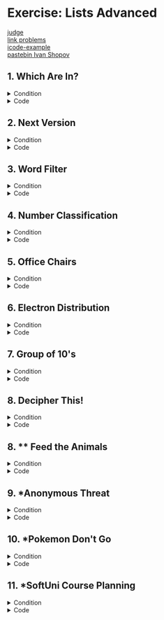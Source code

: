 # Exercise: Lists Advanced

[judge](https://judge.softuni.org/Contests/1731/Lists-Advanced-Exercise) </br>
[link problems](https://judge.softuni.org/Contests/Compete/DownloadResource/40500)</br>
[icode-example](https://icode-example.ceo-py.eu/menu?language=Python&course=Fundamentals&module=Lists%20Advanced%20-%20Exercise) </br>
[pastebin Ivan Shopov](https://pastebin.com/4TgF7d7s) </br>

## 1. Which Are In?


<details><summary>Condition</summary>

You will be given two sequences of strings, separated by ", ". 
**Print a new list** containing only the strings from the **first input line**, 
which are **substrings** of **any string** in the **second input line**.

Example

| Input                                                       | Output                   |
|-------------------------------------------------------------|--------------------------|
| arp, live, strong</br>lively, alive, harp, sharp, armstrong | ['arp', 'live', 'strong' |
| tarp, mice, bull</br>lively, alive, harp, sharp, armstron   | [ ]                      |
   

</details>

<details> <summary>Code</summary>

```Python
list_one = input().split(", ")
list_two = input().split(", ")

result_list = list()

for n in list_one:
    for i in list_two:
        if n in i:
            result_list.append(n)
result_list = list(dict.fromkeys(result_list))
print(result_list)
```
whit function
```Python
words = input().split(", ")
check_if_words_are_in = input().split(", ")
list_with_checked_words = []


def which_are_in(string, check_strings):
    for word in string:
        for check_word in check_strings:
            if word in check_word:
                list_with_checked_words.append(word)
                break
    return list_with_checked_words


print(which_are_in(words, check_if_words_are_in))
```
solution of the task by Ivan Shopov
```Python
list_one, list_two = input().split(", "), input().split(", ")

result_list = list()
[result_list.append(n) for n in list_one for i in list_two if n in i]
result_list = list(dict.fromkeys(result_list))
print(result_list)
```

</details>

## 2. Next Version


<details><summary>Condition</summary>

You are fed up with changing the version of your software manually. Instead, you will create a little script that will make it for you.
You will be given a string representing the version of your software in the format: "{n1}.{n2}.{n3}". Your task is to print the next version. For example, if the current version is "1.3.4", the next version will be "1.3.5". 
The only rule is that the numbers cannot be greater than 9. If it happens, set the current number to 0 and increase the previous number. For more clarification, see the examples below. 
Note: there will be no case in which the first number will become greater than 9.

Example

| Input | Output |
|-------|--------|
| 1.2.3 | 1.2.4  |
| 1.3.9 | 1.4.0  |
| 3.9.9 | 4.0.0  |

</details>

<details> <summary>Code</summary>

The idea here is to turn it into an integer, add one, and turn it back into a list
```Python
version = int(input().replace('.', ''))
new_version = ".".join(str(version+1))
print(new_version)
```
The idea here is to loop by index, check for >9, add one, 
and carry the difference forward because the check starts from back to front
```Python
version = [int(digit) for digit in input().split(".")]
version[-1] += 1
for index in range(len(version) -1, 0, -1):
    if version[index] > 9:
        version[index] = 0
        version[index -1] += 1
print(".".join(str(digit) for digit in version))
```

```Python
program_version = [int(n) for n in input().split(".")]

new_version = program_version.copy()

if new_version[-1] + 1 > 9:
    new_version[1] = new_version[1] + 1
    new_version[2] = 0

else:
    new_version[2] = new_version[2] + 1

if new_version[1] + 1 > 10:
    new_version[0] = new_version[0] + 1
    new_version[1] = 0

print(f"{new_version[0]}.{new_version[1]}.{new_version[2]}")
```
</details>

## 3. Word Filter

<details><summary>Condition</summary>

Using **comprehension**, write a program that receives some **text**, separated by **space**, 
and takes only those words whose length is **even**. Print each word on a new line.

Example

| Input                    | Output                     |
|--------------------------|----------------------------|
| kiwi orange banana apple | kiwi</br>orange</br>banana |
| pizza cake pasta chips   | cake                       |

</details>

<details> <summary>Code</summary>

```Python
word_input = input().split(" ")
word_filter = [word for word in word_input if len(word) % 2 == 0]
""" print to new line whit for loop"""
# for w in word_filter:
#     print(w)
""" print to new line whit join method"""
print("\n".join(word_filter))
```
solution of the task by kumchovylcho
```Python
words = input().split()


def even_length(text):
    for word in text:
        if len(word) % 2 == 0:
            print(word)


even_length(words)
```
solution of the task by Ceo
```Python
[print(text) for text in input().split() if len(text) % 2 == 0]
```
</details>

## 4. Number Classification

<details><summary>Condition</summary>

Using a **list comprehension**, write a program that receives **numbers**, separated by comma and space **", "**, and prints all the **positive**, **negative**, **even**, and **odd** numbers on separate lines as shown below.

_Note: Zero is counted as a positive number_


Example

| Input                                     | Output                                                                                                                       |
|-------------------------------------------|------------------------------------------------------------------------------------------------------------------------------|
| 1, -2, 0, 5, 3, 4, -100, -20, 12, 19, -33 | Positive: 1, 0, 5, 3, 4, 12, 19</br>Negative: -2, -100, -20, -33</br>Even: -2, 0, 4, -100, -20, 12</br>Odd: 1, 5, 3, 19, -33 |
| 1, 2, 53, 2, 21	                          | Positive: 1, 2, 53, 2, 21</br>Negative:</br>Even: 2, 2</br>Odd: 1, 53, 21                                                    | 
    

</details>

<details> <summary>Code</summary>

```Python
def positive_numbers(positive):
    positive_num = [pos for pos in positive if pos >= 0]
    return positive_num


def negative_numbers(negative):
    negativ_num = [neg for neg in negative if neg < 0]
    return negativ_num


def even_numbers(even):
    even_num = [ev for ev in even if ev % 2 == 0]
    return even_num


def odd_numbers(odd):
    odd_list = [od for od in odd if od % 2 != 0]
    return odd_list


def number_classification(check_list):

    print(f"Positive: {', '.join(map(str, positive_numbers(check_list)))}")
    print(f"Negative: {', '.join(map(str, negative_numbers(check_list)))}")
    print(f"Even: {', '.join(map(str, even_numbers(check_list)))}")
    print(f"Odd: {', '.join(map(str, odd_numbers(check_list)))}")


check_list = list(map(int, input().split(", ")))
number_classification(check_list)
```
```Python
def positive_numbers(list_of_numbers):
    return ", ".join([number for number in list_of_numbers if int(number) >= 0])
 
 
def negative_numbers(list_of_numbers):
    return ", ".join([number for number in list_of_numbers if int(number) < 0])
 
 
def even_numbers(list_of_numbers):
    return ", ".join([number for number in list_of_numbers if int(number) % 2 == 0])
 
 
def odd_numbers(list_of_numbers):
    return ", ".join([number for number in list_of_numbers if int(number) % 2 != 0])
 
 
numbers = input().split(", ")
print(f"Positive: {positive_numbers(numbers)}")
print(f"Negative: {negative_numbers(numbers)}")
print(f"Even: {even_numbers(numbers)}")
print(f"Odd: {odd_numbers(numbers)}")
```
```Python
number_list = [int(n) for n in input().split(", ")]

negative = [number for number in number_list if number < 0]
positive = [number for number in number_list if number >= 0]

odd = [number for number in number_list if number % 2 != 0]
even = [number for number in number_list if number % 2 == 0]

print("Positive:", end=" ")
print(*positive, sep = ", ")
print("Negative:", end=" ")
print(*negative, sep = ", ")
print("Even:", end=" ")
print(*even, sep = ", ")
print("Odd:", end=" ")
print(*odd, sep = ", ")
```

</details>

## 5. Office Chairs


<details><summary>Condition</summary>

_You are a facility manager at a large business center. One of your responsibilities is to check 
if each conference room in the center has enough chairs for the visitors._

On the first line, you will be given an integer n representing **the number of rooms** in the business center. 
On the following **n lines** for each room, you will receive information about the chairs in the room and 
the number of **visitors**. Each **chair** will be presented with the char **"X"**. 
Next, there will be a **single space** and the number of visitors at the end. 
For example: **"XXXXX 4"** (**5 chairs** and **4 visitors**). 
Keep track of the free chairs:
* If there are not enough chairs in a specific room, print the following message: "{needed_chairs_in_room} more chairs needed in room {number_of_room}". The rooms start from 1.
* Otherwise, print: "Game On, {total_free_chairs} free chairs left".


Example

| Input                                        | Output                                                             |
|----------------------------------------------|--------------------------------------------------------------------|
| 4</br>XXXX 4</br>XX 1</br>XXXXXX 3</br>XXX 3 | Game On, 4 free chairs left                                        |
| 3</br>XXXXXXX 5</br>XXXX 5</br>XXXXXX 8</br> | 1 more chairs needed in room 2</br> 2 more chairs needed in room 3 |

</details>

<details> <summary>Code</summary>

```Python
rooms_number = int(input())
free_chairs = 0

for room in range(1, rooms_number + 1):
    chairs, visitors = input().split()
    chairs = len(chairs)  # брой на столовете
    visitors = int(visitors)  # брой на посетителите
    if chairs >= visitors:
        free_chairs += (chairs - visitors)
    else:
        need_chairs = visitors - chairs
        print(f"{need_chairs} more chairs needed in room {room}")
        free_chairs += (chairs - visitors)

if free_chairs >= 0:
    print(f"Game On, {free_chairs} free chairs left")
```

```Python
number_rooms = int(input())

enough_chairs = True
chairs_left = 0


def check_chairs(chairs, people, room_floor):
    if chairs < people:
        result = people - chairs
        global enough_chairs
        enough_chairs = False
        return print(f"{result} more chairs needed in room {room_floor}")
    else:
        global chairs_left
        chairs_left += chairs - people


for room in range(1, number_rooms + 1):
    room_input, chairs = input().split()
    check_chairs(len(room_input), int(chairs), room)

if enough_chairs:
    print(f"Game On, {chairs_left} free chairs left")
```

</details>

## 6. Electron Distribution


<details><summary>Condition</summary>

_You are a mad scientist, and you have decided to play with electron distribution among atom shells. 
The basic idea of electron distribution is that electrons should fill a shell until it holds the maximum number of electrons._

You will receive a single integer - the **number of electrons**. 
our task is to **fill shells until there are no more electrons left**. 
The rules for electron distribution are as follows:

* The maximum number of electrons in a shell can be 2n**2, where n is the **position** of a shell (starting from 1). 
For example, the maximum number of electrons in the 3rd shield can be 2\*3\**2 = 18.
* You should start **filling** the shells from the **first one** at the first position.
* If the electrons are enough to **fill** the first shell, the left **unoccupied electrons** should fill the following shell and so on.

In the end, **print a list with the filled shells.**

Example

| Input | Output         |
|-------|----------------|
| 10    | [2, 8]         |
| 44    | [2, 8, 18, 16] |

</details>

<details> <summary>Code</summary>

```Python
num = int(input())
shells = []
count = 1

while num > 0:
    fill_shells = min(2 * count ** 2, num) # uses the min() function to select the smaller value between 2 * count ** 2 and num.
    shells.append(fill_shells)
    num -= fill_shells
    count += 1

print(shells)
```
solution of the task by Ivan Shopov
```Python
number_of_electrons = int(input())
shells = []
for shell in range(1, number_of_electrons + 1):
    max_electrons_in_current_shell = 2 * shell ** 2
    if number_of_electrons >= max_electrons_in_current_shell:
        shells.append(max_electrons_in_current_shell)
        number_of_electrons -= max_electrons_in_current_shell
        if number_of_electrons == 0 :
            break
    else:
        shells.append(number_of_electrons)
        break
print(shells)
```
solution of the task by Ceo
```Python
number = int(input())
new_list = []
i = 0

while 0 < number:

    i += 1
    shell = 2 * i ** 2

    if number >= shell:
        new_list.append(shell)
        number -= shell
    else:
        new_list.append(number)
        number = 0

print(new_list)
```
solution of the task by Kumchovalcho
```Python
number = int(input())
n = 1
lst = []
while number > 0:
    electron = 2*n**2
    lst.append(min(number, electron))
    number -= lst[-1]
    n += 1
```
</details>

## 7. Group of 10's


<details><summary>Condition</summary>

Write a program that receives a sequence of numbers (a string containing integers separated by ", ") 
and prints the numbers sorted into lists of 10's in the format</br> **"Group of {group}'s: {list_of_numbers}**".
Examples:</br>
* The numbers 2, 8, 4, and 10 fall into the group of 10's.</br>
* The numbers 13, 19, 14, and 15 fall into the group of 20's.</br>
For more clarification, see the examples below.

Example

| Input                            | Output                                                                                                                                   |
|----------------------------------|------------------------------------------------------------------------------------------------------------------------------------------|
| 8, 12, 38, 3, 17, 19, 25, 35, 50 | 	Group of 10's: [8, 3]</br>Group of 20's: [12, 17, 19]</br>Group of 30's: [25]</br>Group of 40's: [38, 35]</br>Group of 50's: [50] 1.2.4 |
| 1, 3, 3, 4, 34, 35, 25, 21, 33   | Group of 10's: [1, 3, 3, 4]</br>Group of 20's: []</br>Group of 30's: [25, 21]</br>Group of 40's: [34, 35, 33]                            |

</details>

<details> <summary>Code</summary>

```Python
sequence = list(map(int, input().split(", ")))

max_sequence = max(sequence)

for group_start in range(1, max_sequence + 1, 10):
    group_end = group_start + 9
    group_numbers = [num for num in sequence if group_start <= num <= group_end]
    print(f"Group of {group_end}'s: {group_numbers}")
```
solution of the task by Ivan Shopov
```Python
numbers = [int(number) for number in input().split(", ")]
current_group = 10
while numbers:
    filtered_numbers_for_current_group = [number for number in numbers if number <= current_group]
    print(f"Group of {current_group}'s: {filtered_numbers_for_current_group}")
    current_group += 10
    numbers = [number for number in numbers if number not in filtered_numbers_for_current_group]
```
solution of the task by Ceo
```Python
number_list = [int(n) for n in input().split(", ")]

for n in range(1, 11):
    check_list = list()
    if len(number_list) != 0:
        [check_list.append(i) for i in number_list if i <= (n * 10)]
        [number_list.remove(o) for o in check_list]
        print(f"Group of {n * 10}'s: {check_list}")

```
solution of the task by Taner
```Python
numbers = [int(n) for n in input().split(", ")]
check_numbers = list()

for number in range(1, 10 + 1):
    check_numbers.clear()
    if len(numbers) != 0:
        for num in numbers:
            if int(num) <= number * 10:
                check_numbers.append(num)
        for d in check_numbers:
            numbers.remove(d)

        print(f"Group of {number * 10}'s: {check_numbers}")
```

</details>

## 8. Decipher This!


<details><summary>Condition</summary>

You are given a **secret message** you should **decipher**. 
To do that, you need to know that **in each word**:
* the second and the **last letter** are **switched** (e.g., Holle means Hello)
* the first letter is **replaced** by its **character code** (e.g., 72 means H)

Example

| Input               | Output         |
|---------------------|----------------|
| 72olle 103doo 100ya | Hello good day |
| 82yade 115te 103o   | Ready set go   |

    

</details>

<details> <summary>Code</summary>

```Python
message = input().split()
words, numbers = [], []

# Обхождаме всяка дума във входните данни
for word in message:
    # Инициализираме празни низове за числата и буквите
    num, let = "", ""

    for symbol in word:
        # Проверяваме дали символът е цифра или буква
        if symbol.isdigit():
            # Ако е цифра, добавяме я към низа за числата
            num += symbol
        else:
            # Ако е буква, добавяме я към низа за буквите
            let += symbol

    # Конвертираме числата в цяло число и ги добавяме към списъка с числата
    numbers.append(int(num))

    # Проверяваме дължината на низа за буквите и го променяме, ако не е с дължина 1
    if len(let) != 1:
        let = f"{let[-1]}{let[1:-1]}{let[0]}"

    # Добавяме променения низ за буквите към списъка с думите
    words.append(let)

# Обхождаме списъците с числа и думи паралелно и генерираме изхода
for numer, word in zip(numbers, words):
    print(f"{chr(numer)}{word}", end=" ")
```
solution of the task by Ceo
```Python
message = input().split()

words = []
for word in message:
    num, let = "", ""
    for symbol in word:
        if symbol.isdigit():
            num += symbol
        else:
            let += symbol
    if len(let) != 1:
        let = f"{let[-1]}{let[1:-1]}{let[0]}"
    words.append(f"{chr(int(num))}{let}")

print(*words, end=' ')
```
solution of the task by kumchovalcho
```Python
words = input().split()
result = []

for word in words:
    cur_word = list(word)

    char_code = []
    while cur_word[0].isdigit():
        char_code.append(cur_word.pop(0))

    cur_word.insert(0, chr(int("".join(char_code))))
    cur_word[1], cur_word[-1] = cur_word[-1], cur_word[1]

    result.append("".join(cur_word))

print(" ".join(result))
```

</details>


## 8. ** Feed the Animals


<details><summary>Condition</summary>



The sanctuary needs to provide food for the animals and feed them, so your task is to help with the process

Create a program that organizes the daily feeding of animals. You need to keep information about animals, their daily food limit and the areas of the Wildlife Refuge they live in. You will be receiving lines with commands until you receive the "Last Info" message. There are two possible commands:

* "Add:{animalName}:{dailyFoodLimit}:{area}":

  * Add the animal and its daily food limit to your records. It is guaranteed that the names of the animals are unique and there will never be animals with the same name. If it already exists, just increase the value of the daily food limit with the current one that is given.

* "Feed:{animalName}:{food}:{area}":

  * Check if the animal exists and if it does, reduce its daily food limit with the given food for feeding. If its limit reaches 0 or less, the animal is considered successfully fed and you need to remove it from your records and print the following message:

    * **"{animalName} was successfully fed"**

You need to know the count of hungry animals there are left in each area in the end. If an animal has daily food limit above 0, it is considered hungry.
In the end, you have to print each animal with its daily food limit sorted in descending order by the daily food limit and then by its name in ascending order in the following format:

**Animals:**</br>
**{animalName} -> {dailyFoodLimit}g**</br>
**{animalName} -> {dailyFoodLimit}g**

Afterwards, print the areas with the count of animals, which are not fed in descending order by the count of animals. If an area has 0 hungry animals in it, don't print it. The output must be in the following format:

**Areas with hungry animals:**</br>
**{areaName} : {countOfUnfedAnimals}**</br>

**{areaName} : {countOfUnfedAnimals}**</br>

### Input / Constraints

* You will be receiving lines until you receive the "Last Info" command.
* The food comes in grams and is an integer number in the range [1...100000].
* The input will always be valid.
* There will never be a case, in which an animal is in two or more areas at the same time.

### Output

* Print the appropriate message after the "Feed" command, if an animal is fed.
* Print the animals with their daily food limit in the format described above.
* Print the areas with the count of unfed animals in them in the format described above.

Example

| Input | Output |
|-------|--------|
|  Add:Maya:7600:WaterfallArea</br>Add:Bobbie:6570:DeepWoodsArea</br>Add:Adam:4500:ByTheCreek</br>Add:Jamie:1290:RiverArea</br>Add:Gem:8730:WaterfallArea</br>Add:Maya:1230:WaterfallArea</br>Add:Jamie:560:RiverArea</br>Feed:Bobbie:6300:DeepWoodsArea</br>Feed:Adam:4650:ByTheCreek</br>Feed:Jamie:2000:RiverArea</br>Last Info|Adam was successfully fed</br>Jamie was successfully fed</br>Animals:</br>Maya -> 8830g</br>Gem -> 8730g</br>Bobbie -> 270g</br>Areas with hungry animals:</br>WaterfallArea : 2</br>DeepWoodsArea : 1|
|Add:Bonie:3490:RiverArea</br>Add:Sam:5430:DeepWoodsArea</br>Add:Bonie:200:RiverArea</br>Add:Maya:4560:ByTheCreek</br>Feed:Maya:2390:ByTheCreek</br>Feed:Bonie:3500:RiverArea</br>Feed:Johny:3400:WaterFall</br>Feed:Sam:5500:DeepWoodsArea</br>Last Info|Sam was succesfully fed</br>Animals:</br>Maya -> 2170g</br>Bonie -> 190g</br>Areas with hungry animals:</br>RiverArea : 1</br>ByTheCreek : 1|


</details>

<details> <summary>Code</summary>

```Python
command_names_food_area = input().split(":")
animals = []
daily_feed = []
area = []
while command_names_food_area[0] != "Last Info":
    if command_names_food_area[0] == "Add":
        if command_names_food_area[1] in animals:
            index = animals.index(command_names_food_area[1])
            daily_feed[index] += int(command_names_food_area[2])
        else:
            animals.append(command_names_food_area[1])
            daily_feed.append(int(command_names_food_area[2]))
            area.append(command_names_food_area[3])
    elif command_names_food_area[0] == "Feed":
        animal_index = animals.index(command_names_food_area[1])
        feed = int(command_names_food_area[2])
        daily_feed[animal_index] -= feed
        if daily_feed[animal_index] <= 0:
            print(f'{animals[animal_index]} was successfully fed')
            animals.pop(animal_index)
            daily_feed.pop(animal_index)
            area.pop(animal_index)
    command_names_food_area = input().split(":")
print("Animals:")
food_need_sorted = {}
for index, value in enumerate(daily_feed):
    if value in food_need_sorted:
        food_need_sorted[value] += [animals[index]]
    else:
        food_need_sorted[value] = [animals[index]]
if len(food_need_sorted) != 0:
    for index in sorted(food_need_sorted.keys(), reverse=True):
        for i in sorted(food_need_sorted[index]):
            print(f'{i} -> {index}g')
still_hungry_area = {}
for value in area:
    if value in still_hungry_area:
        still_hungry_area[value] += 1
    else:
        still_hungry_area[value] = 1
still_hungry_area = sorted(still_hungry_area.items(), key=lambda x: x[1], reverse=True)
print('Areas with hungry animals:')
if len(still_hungry_area) != 0:
    for value in still_hungry_area:
        print(f'{value[0]} : {value[1]}')
```

```Python
def add_animal(command, animals, daily_feed, area):
    if command[1] in animals:
        index = animals.index(command[1])
        daily_feed[index] += int(command[2])
    else:
        animals.append(command[1])
        daily_feed.append(int(command[2]))
        area.append(command[3])

def feed_animal(command, animals, daily_feed, area):
    animal_index = animals.index(command[1])
    feed = int(command[2])
    daily_feed[animal_index] -= feed
    if daily_feed[animal_index] <= 0:
        print(f'{animals[animal_index]} was successfully fed')
        animals.pop(animal_index)
        daily_feed.pop(animal_index)
        area.pop(animal_index)

def print_animals(animals, daily_feed):
    print("Animals:")
    food_need_sorted = {}
    for index, value in enumerate(daily_feed):
        if value in food_need_sorted:
            food_need_sorted[value] += [animals[index]]
        else:
            food_need_sorted[value] = [animals[index]]
    if len(food_need_sorted) != 0:
        for index in sorted(food_need_sorted.keys(), reverse=True):
            for i in sorted(food_need_sorted[index]):
                print(f'{i} -> {index}g')

def print_hungry_areas(area):
    still_hungry_area = {}
    for value in area:
        if value in still_hungry_area:
            still_hungry_area[value] += 1
        else:
            still_hungry_area[value] = 1
    still_hungry_area = sorted(still_hungry_area.items(), key=lambda x: x[1], reverse=True)
    print('Areas with hungry animals:')
    if len(still_hungry_area) != 0:
        for value in still_hungry_area:
            print(f'{value[0]} : {value[1]}')

def main():
    animals = []
    daily_feed = []
    area = []
    
    command_names_food_area = input().split(":")
    while command_names_food_area[0] != "Last Info":
        if command_names_food_area[0] == "Add":
            add_animal(command_names_food_area, animals, daily_feed, area)
        elif command_names_food_area[0] == "Feed":
            feed_animal(command_names_food_area, animals, daily_feed, area)
        command_names_food_area = input().split(":")
    
    print_animals(animals, daily_feed)
    print_hungry_areas(area)

if __name__ == "__main__":
    main()

```

```Python
```

</details>



## 9. *Anonymous Threat


<details><summary>Condition</summary>

Anonymous has created a hyper cyber virus, which steals data from the CIA. The virus is known for its innovative and unbelievably clever merging and dividing data into partitions. As the lead security developer in the CIA, you have been tasked to analyze the software of the virus and observe its actions on the data. 
You will receive a single input line containing strings, separated by spaces. The strings may contain any ASCII character except whitespace. Then you will begin receiving commands in one of the following formats:

* merge {startIndex} {endIndex}
* divide {index} {partitions}

Every time you receive the merge command, you must merge all elements from the startIndex to the endIndex. In other words, you should concatenate them. 

**Example: {abc, def, ghi} -> merge 0 1 -> {abcdef, ghi}**

If any of the given indexes is out of the array, you must take only the range that is inside the array and merge it.
Every time you receive the divide command, you must divide the element at the given index into several small substrings with equal length. The count of the substrings should be equal to the given partitions. 

**Example: {abcdef, ghi, jkl} -> divide 0 3 -> {ab, cd, ef, ghi, jkl}**

If the string cannot be exactly divided into the given partitions, make all partitions except the last with equal lengths and make the last one - the longest. 

**Example: {abcd, efgh, ijkl} -> divide 0 3 -> {a, b, cd, efgh, ijkl}**

The input ends when you receive the command "3:1". At that point, you must print the resulting elements, joined by a space.

Input

* The first input line will contain the array of data.
* On the next several input lines, you will receive commands in the format specified above.
* The input ends when you receive the command "3:1".

Output

* As output, you must print a single line containing the elements of the array, joined by a space.



Example

| Input                                                                       | Output                             |
|-----------------------------------------------------------------------------|------------------------------------|
| Ivo Johny Tony Bony Mony</br>merge 0 3</br>merge 3 4</br>merge 0 3</br>3:1  | IvoJohnyTonyBonyMony               |
| abcd efgh ijkl mnop qrst uvwx yz</br>merge 4 10</br>divide 4 5</br>3:1</br> | abcd efgh ijkl mnop qr st uv wx yz |

    

</details>

<details> <summary>Code</summary>

```Python
main_string = input().split()
commands = input()

while commands != "3:1":
    command, start_index, end_index = [int(x) if x[-1].isdigit() else x for x in commands.split()]
    
    if command == "merge":
        if start_index < 0:
            start_index = 0
        if start_index < end_index:
            how_long = len(main_string)
            if end_index >= how_long:
                end_index = how_long - 1
            for num in range(start_index, end_index):
                main_string[start_index] += f"{main_string.pop(start_index + 1)}"
    
    elif command == "divide":
        index_ = start_index
        partitions = end_index
        if 0 <= index_ < len(main_string):
            how_long = len(main_string[index_])
            space_between = how_long // partitions
            string_to_change = main_string.pop(index_)
            result_ = []
            for x in range(partitions - 1):
                result_.append(string_to_change[:space_between])
                string_to_change = string_to_change[space_between:]
            result_.append(string_to_change)
            for x in result_[::-1]:
                main_string.insert(index_, x)
    
    commands = input()

print(" ".join(main_string))
```
solution of the task by Ceo
```Python
words = input().split()


def merge(start_index, end_index, words):
    current_merge = []
    all_in_one_string = ""
    if start_index < 0:
        start_index = 0
    elif start_index > len(words):
        start_index = len(words) - 2
    if end_index > len(words):
        end_index = len(words) - 1
    current_merge += words[start_index:end_index + 1]
    for word in current_merge:
        all_in_one_string += word
    del words[start_index:end_index + 1]
    words.insert(start_index, all_in_one_string)


def divide(divide_index, how_many_pieces, words):
    how_long = len(words[divide_index])
    space_between = how_long // how_many_pieces
    string_to_change = words.pop(divide_index)
    result_ = []
    for x in range(how_many_pieces - 1):
        result_.append(string_to_change[:space_between])
        string_to_change = string_to_change[space_between:]
    result_.append(string_to_change)
    for x in result_[::-1]:
        words.insert(divide_index, x)


command = input()
while command != "3:1":
    command = command.split()
    operation = command[0]
    if operation == "merge":
        merge(int(command[1]), int(command[2]), words)
    elif operation == "divide":
        divide(int(command[1]), int(command[2]), words)
    command = input()

print(*words)
```
solution of the task by Bilyana Panova 
```Python
def valid_index(start, end):
    if start < 0:
        start = 0
    if end >= len(strings):
        end = len(strings) - 1
    return start, end


strings = input().split()
commands = input()
while commands != "3:1":
    command = commands.split()
    if command[0] == "merge":
        start_index, end_index = valid_index(int(command[1]), int(command[2]))
        strings[start_index:end_index + 1] = ["".join(strings[start_index:end_index + 1])]
    elif command[0] == "divide":
        index, partitions = int(command[1]), int(command[2])
        cut_part = len(strings[index]) // partitions
        text = strings.pop(index)
        counter = 1
        while True:
            if counter < partitions:
                strings.insert(index, text[:cut_part])
                text = (text[cut_part:])

            else:
                strings.insert(index, text)
                break
            index += 1
            counter += 1
    commands = input()
else:
    print(" ".join(strings))
```

</details>


## 10. *Pokemon Don't Go


<details><summary>Condition</summary>

_Ely likes to play Pokemon Go a lot. But Pokemon Go bankrupted… So the developers made Pokemon Don't Go out of depression. 
And so Ely now plays Pokemon Don't Go. In Pokemon Don't Go, when you walk to a certain pokemon, 
those closest to you naturally get further, and those further from you, get closer._

You will receive a **sequence of integers**, separated by **spaces** - the distances to the pokemon. 
Then you will begin **receiving integers**, which will **correspond** to **indexes** in **that sequence**.

When you **receive** an **index**, you must **remove** the **element** at that index from the **sequence** (as if you've captured the pokemon).
* You must **increase** the **value of all elements** in the sequence that are **less** or **equal** to the removed element with the value of the removed element.
* You must **decrease** the **value of all elements** in the sequence that are **greater** than the removed element with the value of the removed element.
If the **given index is less than 0, remove the first element of the sequence**, and **copy** the last element to its place.
If the **given index is greater than the last index of the sequence**, _remove the last element from the sequence,_ and **copy the first element to its place**.

The **increasing** and **decreasing** elements should also be done in these cases. The **element** whose value you should use is the removed element.
The program ends when the sequence has no elements (there are no pokemon left for Ely to catch).

Input
* On the **first line** of input, you will receive a **sequence of integers, separated by spaces**.
* On the **next several** lines, you will receive **integers** - the **indexes**.

Output
* When the program ends, you must print the **summed value** of **all removed elements**.

Constraints
* •	The input data will consist **only** of **valid integers** in **the range [-2.147.483.648…2.147.483.647]**.


Example

| Input                                                | Output |
|------------------------------------------------------|--------|
| 4 5 3</br>1</br>1</br>0                              | 14     |
| 5 10 6 3 5</br>2</br>4</br>1</br>1</br>3</br>0</br>0 | 51     |
    

</details>

<details> <summary>Code</summary>

```Python
pokemons = [int(n) for n in input().split()]
sum_of_captures_pokemons = []


def capture_pokemons(index, pokemons):
    first_element = int(pokemons[0])
    last_element = int(pokemons[-1])
    if index < 0:
        sum_of_captures_pokemons.append(first_element)  # appends the first element
        del pokemons[0]                     # deletes element at current_index 0
        pokemons.insert(0, last_element)    # puts last element to current_index 0

    elif index > len(pokemons) - 1:
        sum_of_captures_pokemons.append(last_element)  # appends the last element
        del pokemons[-1]                    # deletes element at current_index -1
        pokemons.insert(len(pokemons), first_element)  # puts first element at current_index -1

    if 0 <= index < len(pokemons):
        if index == len(pokemons):
            sum_of_captures_pokemons.append(pokemons[index - 1])
            del pokemons[index - 1]
        else:
            sum_of_captures_pokemons.append(pokemons[index])
            del pokemons[index]

    for counter, number in enumerate(pokemons):
        if number <= sum_of_captures_pokemons[-1]:
            pokemons[counter] = number + sum_of_captures_pokemons[-1]
        elif number > sum_of_captures_pokemons[-1]:
            pokemons[counter] = number - sum_of_captures_pokemons[-1]


while len(pokemons) > 0:
    current_position = int(input())
    capture_pokemons(current_position, pokemons)

print(sum(sum_of_captures_pokemons))
```
solution of the task by Ivan Shopov
```Python
distance = [int(number) for number in input().split()]
sum_of_removed_elements = 0
while distance: # while len(distance) > 0
    index = int(input())
    removed_element = 0
    if index < 0:
        removed_element = distance[0]
        distance[0] = distance[-1]
    elif index >= len(distance):
        removed_element = distance[-1]
        distance[-1] = distance[0]
    else:  # Index is valid
        removed_element = distance.pop(index)
    sum_of_removed_elements += removed_element
    for manipulating_index in range(len(distance)):
        if distance[manipulating_index] <= removed_element:
            distance[manipulating_index] += removed_element
        else:  # distance_list[manipulating_index] > removed_element
            distance[manipulating_index] -= removed_element
print(sum_of_removed_elements)
```
solution of the task by Ceo
```Python
distance_to_pokemon = [int(x) for x in input().split()]

result_ = []


while distance_to_pokemon:
    index_ = int(input())
    captured_pokemon = ""
    if index_ < 0:
        captured_pokemon = distance_to_pokemon.pop(0)
        distance_to_pokemon.insert(0, distance_to_pokemon[-1])
    elif index_ >= len(distance_to_pokemon):
        captured_pokemon = distance_to_pokemon.pop(-1)
        distance_to_pokemon.append(distance_to_pokemon[0])
    if not captured_pokemon:
        captured_pokemon = distance_to_pokemon.pop(index_)
    result_.append(captured_pokemon)
    for pos, pokemon in enumerate(distance_to_pokemon):
        if pokemon <= captured_pokemon:
            distance_to_pokemon[pos] += captured_pokemon
        else:
            distance_to_pokemon[pos] -= captured_pokemon

print(sum(result_))
```
</details>

##  11. *SoftUni Course Planning


<details><summary>Condition</summary>

Help plan the next Programming Fundamentals course by keeping track of the lessons that will be included in the course and all the exercises for the lessons. 
Before the course starts, there are some changes to be made. 
On the first input line, you will receive the initial schedule of lessons and exercises that will be part of the next course, separated by a comma and a space ", ". 
Until you receive the "course start" command, you will be given some commands to modify the course schedule. 

The possible commands are:
* "**Add:{lessonTitle}" - add the lesson to the end** of the schedule if it does not exist.
* "**Insert:{lessonTitle}:{index}" - insert the lesson to the given inde**x, if it does not exist.
* "**Remove:{lessonTitle}" - remove the lesson**, if it exists.
* "**Swap:{lessonTitle}:{lessonTitle}" - swap the position** of the two lessons if they exist.
* "**Exercise:{lessonTitle}" - add Exercise in the schedule right after the lesson index**, if the lesson exists and there is no exercise already, in the following format "{lessonTitle}-Exercise". 
 
If the lesson doesn't exist, add the lesson at the end of the course schedule, followed by the Exercise.
 
**Note: Each time you Swap or Remove a lesson, you should do the same with the Exercises, if there are any following the lessons.**


Example

| Input | Output |
|-------|--------|
| Data Types, Objects, Lists</br>Add:Databases</br>Insert:Arrays:0</br>Remove:Lists</br>course start | 1.Arrays</br>2.Data Types</br>3.Objects</br>4.Databases</br>|
| Arrays, Lists, Methods</br>Swap:Arrays:Methods</br>Exercise:Databases</br>Swap:Lists:Databases</br>Insert:Arrays:0</br>course start</br>|1.Methods</br>2.Databases</br>3.Databases-Exercise</br>4.Arrays</br>5.Lists|
    

</details>

<details> <summary>Code</summary>

```Python
input_schedule = input().split(", ")
new_schedule = input_schedule.copy()

command = input()
while command != "course start":
    command = command.split(":")
    operation = command[0]
    lesson_title = command[1]
    
    if operation == "Add":
        if lesson_title not in new_schedule:
            new_schedule.append(lesson_title)
    elif operation == "Insert":
        index = int(command[2])
        if lesson_title not in new_schedule:
            new_schedule.insert(index, lesson_title)
    elif operation == "Remove":
        if lesson_title in new_schedule:
            new_schedule.remove(lesson_title)
            if f"{lesson_title}-Exercise" in new_schedule:
                new_schedule.remove(f"{lesson_title}-Exercise")
    elif operation == "Swap":
        lesson_title_2 = command[2]
        if lesson_title in new_schedule and lesson_title_2 in new_schedule:
            first_lesson = new_schedule.index(lesson_title)
            second_lesson = new_schedule.index(lesson_title_2)
            new_schedule[first_lesson], new_schedule[second_lesson] = new_schedule[second_lesson], new_schedule[first_lesson]
            
            if f"{lesson_title_2}-Exercise" in new_schedule:
                index_of_lesson_2 = new_schedule.index(lesson_title_2) + 1
                new_schedule.insert(index_of_lesson_2, f"{lesson_title_2}-Exercise")
                new_schedule.pop(new_schedule.index(f"{lesson_title_2}-Exercise", new_schedule.index(f"{lesson_title_2}-Exercise") + 1))
            
            if f"{lesson_title}-Exercise" in new_schedule:
                index_of_lesson_1 = new_schedule.index(lesson_title) + 1
                new_schedule.insert(index_of_lesson_1, f"{lesson_title}-Exercise")
                new_schedule.pop(new_schedule.index(f"{lesson_title}-Exercise", new_schedule.index(f"{lesson_title}-Exercise") + 1))
    elif operation == "Exercise":
        if lesson_title in new_schedule:
            if f"{lesson_title}-Exercise" not in new_schedule:
                current_lesson_index = new_schedule.index(lesson_title) + 1
                new_schedule.insert(current_lesson_index, f"{lesson_title}-Exercise")
        elif lesson_title not in new_schedule:
            new_schedule.append(lesson_title)
            new_schedule.append(f"{lesson_title}-Exercise")
    
    command = input()

for count, lesson in enumerate(new_schedule, 1):
    print(f"{count}.{lesson}")
```
same with Function
```Python
input_schedule = input().split(", ")
new_schedule = input_schedule.copy()


def add(lesson_tittle):
    if lesson_tittle not in new_schedule:
        new_schedule.append(lesson_tittle)


def insert(lesson_tittle, index_to_position):
    if lesson_tittle not in new_schedule:
        new_schedule.insert(index_to_position, lesson_tittle)


def remove(lesson_tittle):
    if lesson_tittle in new_schedule:
        new_schedule.remove(lesson_tittle)
    if f"{lesson_tittle}-Exercise" in new_schedule:
        new_schedule.remove(f"{lesson_tittle}-Exercise")


def swap(lesson_1, lesson_2):
    if lesson_1 in new_schedule and lesson_2 in new_schedule:
        first_lesson = new_schedule.index(lesson_1)
        second_lesson = new_schedule.index(lesson_2)
        new_schedule[first_lesson], new_schedule[second_lesson] = new_schedule[second_lesson], new_schedule[
            first_lesson]
        if lesson_2 and f"{lesson_2}-Exercise" in new_schedule:
            index_of_lesson_2 = new_schedule.index(lesson_2) + 1
            new_schedule.insert(index_of_lesson_2, f"{lesson_2}-Exercise")
            new_schedule.pop(new_schedule.index(f"{lesson_2}-Exercise", new_schedule.index(f"{lesson_2}-Exercise") + 1))
        if lesson_1 and f"{lesson_1}-Exercise" in new_schedule:
            index_of_lesson_1 = new_schedule.index(lesson_1) + 1
            new_schedule.insert(index_of_lesson_1, f"{lesson_1}-Exercise")
            new_schedule.pop(new_schedule.index(f"{lesson_1}-Exercise", new_schedule.index(f"{lesson_1}-Exercise") + 1))


def exercise(lesson_title):
    if lesson_title in new_schedule:
        if f"{lesson_title}-Exercise" not in new_schedule:
            current_lesson_index = new_schedule.index(lesson_title) + 1
            new_schedule.insert(current_lesson_index, f"{lesson_title}-Exercise")
    elif lesson_title not in new_schedule:
        new_schedule.append(lesson_title)
        new_schedule.append(f"{lesson_title}-Exercise")


command = input()
while command != "course start":
    command = command.split(":")
    operation = command[0]
    lesson_title = command[1]
    if operation == "Add":
        add(lesson_title)
    elif operation == "Insert":
        index = int(command[2])
        insert(lesson_title, index)
    elif operation == "Remove":
        remove(lesson_title)
    elif operation == "Swap":
        lesson_title_1 = command[1]
        lesson_title_2 = command[2]
        swap(lesson_title_1, lesson_title_2)
    elif operation == "Exercise":
        exercise(lesson_title)
    command = input()

for count, lesson in enumerate(new_schedule, 1):
    print(f"{count}.{lesson}")
```
solution of the task by Ceo
```Python
schedule_of_lessons = input().split(", ")


def check_for_exercise(find_index: int) -> bool:
    try:
        return "Exercise" in schedule_of_lessons[find_index + 1]
    except IndexError:
        return


def add_lesson(lesson_title: str) -> None:
    if lesson_title not in schedule_of_lessons:
        schedule_of_lessons.append(lesson_title)


def insert_lesson(lesson_title: str, index: int) -> None:
    if lesson_title not in schedule_of_lessons:
        schedule_of_lessons.insert(index, lesson_title)


def remove_lesson(lesson_title: str) -> None:
    if lesson_title in schedule_of_lessons:
        find_index = schedule_of_lessons.index(lesson_title)
        if check_for_exercise(find_index):
            del schedule_of_lessons[find_index]
        del schedule_of_lessons[find_index]


def swap_lesson(lesson_title: str, lesson_title_swap: str) -> None:
    if lesson_title in schedule_of_lessons and lesson_title_swap in schedule_of_lessons:
        index_lesson_one = schedule_of_lessons.index(lesson_title)
        index_lesson_two = schedule_of_lessons.index(lesson_title_swap)
        schedule_of_lessons[index_lesson_one], schedule_of_lessons[index_lesson_two] = \
            schedule_of_lessons[index_lesson_two], schedule_of_lessons[index_lesson_one]
        if check_for_exercise(index_lesson_one):
            schedule_of_lessons.insert(index_lesson_two + 1, schedule_of_lessons.pop(index_lesson_one + 1))
        if check_for_exercise(index_lesson_two):
            schedule_of_lessons.insert(index_lesson_one + 1, schedule_of_lessons.pop(index_lesson_two + 1))


def exercise_lesson(lesson_title: str) -> bool:
    if lesson_title in schedule_of_lessons:
        find_index = schedule_of_lessons.index(lesson_title)
        if not check_for_exercise(find_index):
            schedule_of_lessons.insert(find_index + 1, f"{lesson_title}-Exercise")
    elif lesson_title not in schedule_of_lessons:
        schedule_of_lessons.append(lesson_title)
        schedule_of_lessons.append(f"{lesson_title}-Exercise")


commands = {
    "Add": add_lesson,
    "Insert": insert_lesson,
    "Remove": remove_lesson,
    "Swap": swap_lesson,
    "Exercise": exercise_lesson
}

command = input()

while command != "course start":
    command_type, *info = [int(x) if x.isdigit() else x for x in command.split(":")]
    commands[command_type](*info)
    command = input()

for pos, lesson in enumerate(schedule_of_lessons, 1):
    print(f"{pos}.{lesson}")
```



</details>